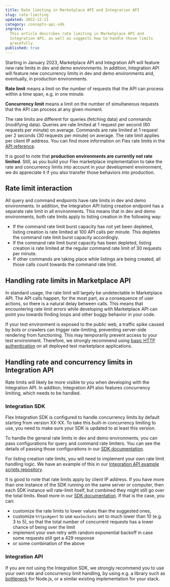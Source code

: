 ```yaml
---
title: Rate limiting in Marketplace API and Integration API
slug: rate-limiting
updated: 2022-12-21
category: concepts-api-sdk
ingress:
  This article describes rate limiting in Marketplace API and
  Integration API, as well as suggests how to handle those limits
  gracefully.
published: true
---
```


Starting in January 2023, Marketplace API and Integration API will
feature new rate limits in dev and demo environments. In addition,
Integration API will feature new concurrency limits in dev and demo
environments and, eventually, in production environments.

<extrainfo title="What are rate limits and concurrency limits?">

**Rate limit** means a limit on the number of requests that the API can
process within a time span, e.g. in one minute.

**Concurrency limit** means a limit on the number of simultaneous
requests that the API can process at any given moment.

</extrainfo>

The rate limits are different for queries (fetching data) and commands
(modifying data). Queries are rate limited at 1 request per second (60
requests per minute) on average. Commands are rate limited at 1 request
per 2 seconds (30 requests per minute) on average. The rate limit
applies per client IP address. You can find more information on Flex
rate limits in the [API reference](TODO).

It is good to note that **production environments are currently not rate
limited**. Still, as you build your Flex marketplace implementation to
take the rate and concurrency limits into account in your development
environment, we do appreciate it if you also transfer those behaviors
into production.

## Rate limit interaction

All query and command endpoints have rate limits in dev and demo
environments. In addition, the Integration API listing creation endpoint
has a separate rate limit in all environments. This means that in dev
and demo environments, both rate limits apply to listing creation in the
following way:

- If the command rate limit burst capacity has not yet been depleted,
  listing creation is rate limited at 100 API calls per minute. This
  depletes the command rate limit burst capacity accordingly.
- If the command rate limit burst capacity has been depleted, listing
  creation is rate limited at the regular command rate limit of 30
  requests per minute.
- If other commands are taking place while listings are being created,
  all those calls count towards the command rate limit.

## Handling rate limits in Marketplace API

In standard usage, the rate limit will largely be undetectable in
Marketplace API. The API calls happen, for the most part, as a
consequence of user actions, so there is a natural delay between calls.
This means that encountering rate limit errors while developing with
Marketplace API can point you towards finding loops and other buggy
behavior in your code.

If your test environment is exposed to the public web, a traffic spike
caused by bots or crawlers can trigger rate-limiting, preventing
server-side rendering from functioning. This may temporarily prevent
access to your test environment. Therefore, we strongly recommend using
[basic HTTP authentication](/tutorial/deploy-to-render/#enable-http-basic-access-authentication)
on all deployed test marketplace applications.

## Handling rate and concurrency limits in Integration API

Rate limits will likely be more visible to you when developing with the
Integration API. In addition, Integration API also features concurrency
limiting, which needs to be handled.

### Integration SDK

Flex Integration SDK is configured to handle concurrency limits by
default starting from version XX-XX. To take this built-in concurrency
limiting to use, you need to make sure your SDK is updated to at least
this version.

To handle the general rate limits in dev and demo environments, you can
pass configurations for query and command rate limiters. You can see the
details of passing those configurations in our
[SDK documentation](https://sharetribe.github.io/flex-integration-sdk-js/rate-limits.html).

For listing creation rate limits, you will need to implement your own
rate limit handling logic. We have an example of this in our
[Integration API example scripts repository](https://github.com/sharetribe/flex-integration-api-examples/blob/master/scripts/create-listings.js).

It is good to note that rate limits apply by client IP address. If you
have more than one instance of the SDK running on the same server or
computer, then each SDK instance will rate-limit itself, but combined
they might still go over the total limits. Read more in our
[SDK documentation](https://sharetribe.github.io/flex-integration-sdk-js/rate-limits.html).
If that is the case, you can:

- customize the rate limits to lower values than the suggested ones,
- customize `httpsAgent` to use `maxSockets` set to much lower than 10
  (e.g. 3 to 5), so that the total number of concurrent requests has a
  lower chance of being over the limit
- implement your own retry with random exponential backoff in case some
  requests still get a 429 response
- or some combination of the above

### Integration API

If you are not using the Integration SDK, we strongly recommend you to
use your own rate and concurrency limit handling, by using e.g. a
library such as [bottleneck](https://www.npmjs.com/package/bottleneck)
for Node.js, or a similar existing implementation for your stack.
